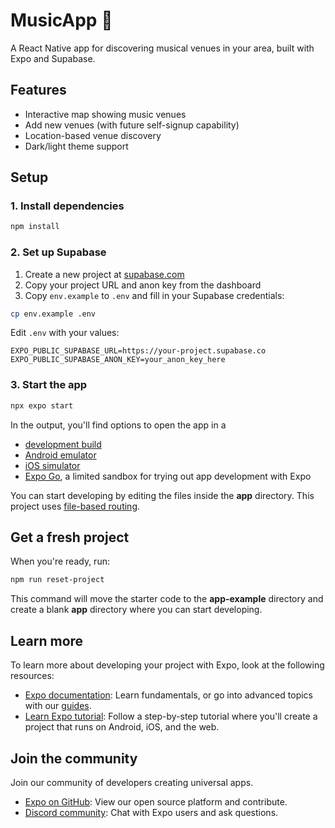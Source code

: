 # MusicApp 🎵

A React Native app for discovering musical venues in your area, built with Expo and Supabase.

## Features

- Interactive map showing music venues
- Add new venues (with future self-signup capability)
- Location-based venue discovery
- Dark/light theme support

## Setup

### 1. Install dependencies

```bash
npm install
```

### 2. Set up Supabase

1. Create a new project at [supabase.com](https://supabase.com)
2. Copy your project URL and anon key from the dashboard
3. Copy `env.example` to `.env` and fill in your Supabase credentials:

```bash
cp env.example .env
```

Edit `.env` with your values:
```
EXPO_PUBLIC_SUPABASE_URL=https://your-project.supabase.co
EXPO_PUBLIC_SUPABASE_ANON_KEY=your_anon_key_here
```

### 3. Start the app

```bash
npx expo start
```

In the output, you'll find options to open the app in a

- [development build](https://docs.expo.dev/develop/development-builds/introduction/)
- [Android emulator](https://docs.expo.dev/workflow/android-studio-emulator/)
- [iOS simulator](https://docs.expo.dev/workflow/ios-simulator/)
- [Expo Go](https://expo.dev/go), a limited sandbox for trying out app development with Expo

You can start developing by editing the files inside the **app** directory. This project uses [file-based routing](https://docs.expo.dev/router/introduction).

## Get a fresh project

When you're ready, run:

```bash
npm run reset-project
```

This command will move the starter code to the **app-example** directory and create a blank **app** directory where you can start developing.

## Learn more

To learn more about developing your project with Expo, look at the following resources:

- [Expo documentation](https://docs.expo.dev/): Learn fundamentals, or go into advanced topics with our [guides](https://docs.expo.dev/guides).
- [Learn Expo tutorial](https://docs.expo.dev/tutorial/introduction/): Follow a step-by-step tutorial where you'll create a project that runs on Android, iOS, and the web.

## Join the community

Join our community of developers creating universal apps.

- [Expo on GitHub](https://github.com/expo/expo): View our open source platform and contribute.
- [Discord community](https://chat.expo.dev): Chat with Expo users and ask questions.
